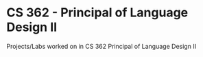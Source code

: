 # CS 362 - Principal of Language Design II
Projects/Labs worked on in CS 362 Principal of Language Design II
